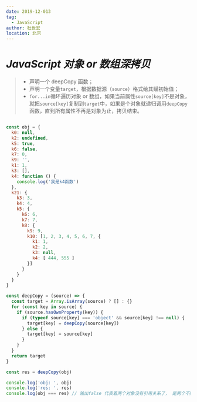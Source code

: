 ```yaml
---
date: 2019-12-013
tag:
  - JavaScript
author: 杜世宏
location: 北京
---
```


# _JavaScript 对象 or 数组深拷贝_

> - 声明一个 deepCopy 函数；
> - 声明一个变量`target`，根据数据源（`source`）格式给其赋初始值；
> - `for...in`循环遍历对象 or 数组，如果当前属性`source[key]`不是对象，就把`source[key]`复制到`target`中，如果是个对象就递归调用`deepCopy`函数，直到所有属性不再是对象为止，拷贝结束。

```JavaScript

const obj = {
  k0: null,
  k2: undefined,
  k5: true,
  k6: false,
  k7: 0,
  k9: '',
  k1: 1,
  k3: [],
  k4: function () {
    console.log('我是k4函数')
  },
  k21: {
    k3: 3,
    k4: 4,
    k5: {
      k6: 6,
      k7: 7,
      k8: {
        k9: 9,
        k10: [1, 2, 3, 4, 5, 6, 7, {
          k1: 1,
          k2: 2,
          k3: null,
          k4: [ 444, 555 ]
        }]
      }
    }
  }
}

const deepCopy = (source) => {
  const target = Array.isArray(source) ? [] : {}
  for (const key in source) {
    if (source.hasOwnProperty(key)) {
      if (typeof source[key] === 'object' && source[key] !== null) {
        target[key] = deepCopy(source[key])
      } else {
        target[key] = source[key]
      }
    }
  }
  return target
}

const res = deepCopy(obj)

console.log('obj: ', obj)
console.log('res: ', res)
console.log(obj === res) // 输出false 代表着两个对象没有引用关系了， 是两个不同的对象， 只是长得一样。

```

